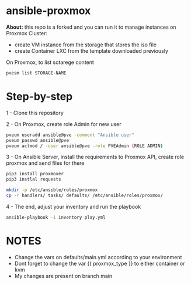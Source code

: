 # ansible-proxmox

**About:** this repo is a forked and you can run it to manage instances on Proxmox Cluster:

- create VM instance from the storage that stores the iso file
- create Container LXC from the template downloaded previously

On Proxmox, to list sotarege content

```bash
pvesm list STORAGE-NAME
```

# Step-by-step

1 - Clone this repository

2 - On Proxmox, create role Admin for new user

```bash
pveum useradd ansible@pve -comment "Ansible user"
pveum passwd ansible@pve
pveum aclmod / -user ansible@pve -role PVEAdmin (ROLE ADMIN)
```

3 - On Ansible Server, install the requirements to Proxmox API, create role proxmox and send files for there

```bash
pip3 install proxmoxer
pip3 instlal requests
```

```bash
mkdir -p /etc/ansible/roles/proxmox
cp -r handlers/ tasks/ defaults/ /etc/ansible/roles/proxmox/
```

4 - The end, adjust your inventory and run the playbook

```bash
ansible-playbook -i inventory play.yml
```

# NOTES

- Change the vars on defaults/main.yml according to your environment 
- Dont forget to change the var {{ proxmox_type }} to either container or kvm
- My changes are present on branch main

